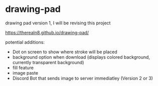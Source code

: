 # drawing-pad
drawing pad version 1, I will be revising this project

https://therealn8.github.io/drawing-pad/

potential additions:
- Dot on screen to show where stroke will be placed
- background option when download (displays colored background, currently transparent background)
- fill feature 
- image paste 
- Discord Bot that sends image to server immediatley (Version 2 or 3)
